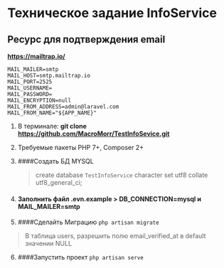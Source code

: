 Техническое задание InfoService
==========
Ресурс для подтверждения email
------------
**https://mailtrap.io/**
```
MAIL_MAILER=smtp
MAIL_HOST=smtp.mailtrap.io
MAIL_PORT=2525
MAIL_USERNAME=
MAIL_PASSWORD=
MAIL_ENCRYPTION=null
MAIL_FROM_ADDRESS=admin@laravel.com
MAIL_FROM_NAME="${APP_NAME}"
```

1. В терминале: **git clone  https://github.com/MacroMorr/TestInfoSevice.git**
3. Требуемые пакеты PHP 7+, Composer 2+

3. ####Создать БД MYSQL
   >create database `TestInfoService` character set utf8 collate utf8_general_ci;
   
4. #### Заполнить файл .evn.example > DB_CONNECTION=mysql и MAIL_MAILER=smtp
   
5. ####Сделайть Миграцию
```php artisan migrate```
> В таблица users, разрешить полю email_verified_at в default значении NULL 

6. ####Запустить проект
   ```php artisan serve```
